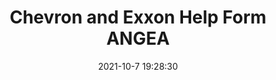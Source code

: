 ---
"title": "Chevron and Exxon Help Form ANGEA"
"date": "2021-10-7 19:28:30"
"feed_name": "RIGZONE"
"feed_website": "http://www.rigzone.com/"
"feed_rss": "http://www.rigzone.com/news/rss/rigzone_latest.aspx"
"link": "https://www.rigzone.com/news/chevron_and_exxon_help_form_angea-07-oct-2021-166655-article/?rss=true"
"source": "None"
"file": "_posts/2021-1-1-40650eff47d2e81f8cedcf445cd69a79857de07f.md"
"accident": "0"
"drilling": "0"
"dead": "0"
"injured": "0"
"arrested": "0"
"place": "unknown place"
"where": "unknown site"
"causes": "unknown"
"place_uri": "unknown place"
---